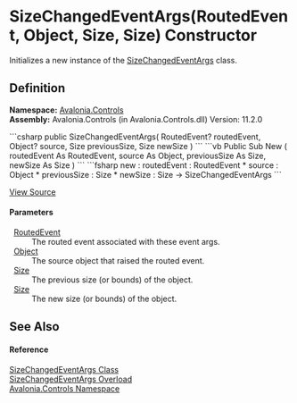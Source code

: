 # SizeChangedEventArgs(RoutedEvent, Object, Size, Size) Constructor


Initializes a new instance of the <a href="T_Avalonia_Controls_SizeChangedEventArgs">SizeChangedEventArgs</a> class.



## Definition
**Namespace:** <a href="N_Avalonia_Controls">Avalonia.Controls</a>  
**Assembly:** Avalonia.Controls (in Avalonia.Controls.dll) Version: 11.2.0

<Tabs groupId="api-code-preview">
<TabItem value="csharp" label="C#">
```csharp
public SizeChangedEventArgs(
	RoutedEvent? routedEvent,
	Object? source,
	Size previousSize,
	Size newSize
)
```
</TabItem>
<TabItem value="vb" label="VB">
```vb
Public Sub New ( 
	routedEvent As RoutedEvent,
	source As Object,
	previousSize As Size,
	newSize As Size
)
```
</TabItem>
<TabItem value="fsharp" label="F#">
```fsharp
new : 
        routedEvent : RoutedEvent * 
        source : Object * 
        previousSize : Size * 
        newSize : Size -> SizeChangedEventArgs
```
</TabItem>
</Tabs>



<a href="https://github.com/AvaloniaUI/Avalonia/tree/master/src/Avalonia.Controls/SizeChangedEventArgs.cs#L43" title="View the source code">View Source</a>



#### Parameters
<dl><dt>  <a href="T_Avalonia_Interactivity_RoutedEvent">RoutedEvent</a></dt><dd>The routed event associated with these event args.</dd><dt>  <a href="https://learn.microsoft.com/dotnet/api/system.object" target="_blank" rel="noopener noreferrer">Object</a></dt><dd>The source object that raised the routed event.</dd><dt>  <a href="T_Avalonia_Size">Size</a></dt><dd>The previous size (or bounds) of the object.</dd><dt>  <a href="T_Avalonia_Size">Size</a></dt><dd>The new size (or bounds) of the object.</dd></dl>

## See Also


#### Reference
<a href="T_Avalonia_Controls_SizeChangedEventArgs">SizeChangedEventArgs Class</a>  
<a href="Overload_Avalonia_Controls_SizeChangedEventArgs__ctor">SizeChangedEventArgs Overload</a>  
<a href="N_Avalonia_Controls">Avalonia.Controls Namespace</a>  

